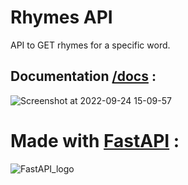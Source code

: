 # Rhymes API
API to GET rhymes for a specific word.

## Documentation [/docs](https://rhymes.herokuapp.com/docs) :

![Screenshot at 2022-09-24 15-09-57](https://user-images.githubusercontent.com/68897241/192091283-b74faa97-8d31-48ee-b2d9-ffb8f59b35a8.png)


# Made with [FastAPI](https://fastapi.tiangolo.com/) :
![FastAPI_logo](https://user-images.githubusercontent.com/68897241/192091105-9411e961-6e57-484a-951d-865224450fbe.png)
